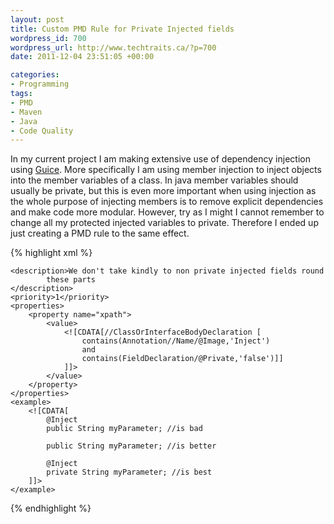 ```yaml
--- 
layout: post
title: Custom PMD Rule for Private Injected fields
wordpress_id: 700
wordpress_url: http://www.techtraits.ca/?p=700
date: 2011-12-04 23:51:05 +00:00

categories: 
- Programming
tags:
- PMD
- Maven
- Java
- Code Quality
---
```

<p style="text-align: justify;">

In my current project I am making extensive use of dependency injection using <a href="http://code.google.com/p/google-guice/" title="Guice" target="_blank">Guice</a>. More specifically I am using member injection to inject objects into the member variables of a class. In java member variables should usually be private, but this is even more important when using injection as the whole purpose of injecting members is to remove explicit dependencies and make code more modular. However, try as I might I cannot remember to change all my protected injected variables to private. Therefore I ended up just creating a PMD rule to the same effect. </p>

<!--more-->



{% highlight xml %}
<rule name="PrivateInjections" message="Please make injected fields private"
		class="net.sourceforge.pmd.rules.XPathRule">

	<description>We don't take kindly to non private injected fields round
			these parts
	</description>
	<priority>1</priority>
	<properties>
		<property name="xpath">
			<value>
     			<![CDATA[//ClassOrInterfaceBodyDeclaration [ 
     				contains(Annotation//Name/@Image,'Inject')
     				and 
     				contains(FieldDeclaration/@Private,'false')]]
     			]]>
			</value>
		</property>
	</properties>
	<example>
		<![CDATA[
			@Inject
			public String myParameter; //is bad

			public String myParameter; //is better

			@Inject
			private String myParameter; //is best
    	]]>
	</example>
</rule>

{% endhighlight %}
&nbsp;
